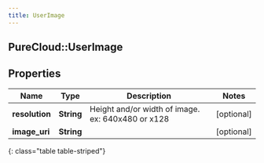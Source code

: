 ```yaml
---
title: UserImage
---
```

## PureCloud::UserImage

## Properties

|Name | Type | Description | Notes|
|------------ | ------------- | ------------- | -------------|
| **resolution** | **String** | Height and/or width of image. ex: 640x480 or x128 | [optional] |
| **image_uri** | **String** |  | [optional] |
{: class="table table-striped"}



